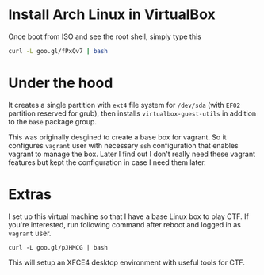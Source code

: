 # Install Arch Linux in VirtualBox
Once boot from ISO and see the root shell, simply type this
```sh
curl -L goo.gl/fPxQv7 | bash
```

# Under the hood
It creates a single partition with `ext4` file system for `/dev/sda` (with
`EF02` partition reserved for grub), then installs `virtualbox-guest-utils`
in addition to the `base` package group.

This was originally desgined to create a base box for vagrant.  So it
configures `vagrant` user with necessary `ssh` configuration that enables
vagrant to manage the box.  Later I find out I don't really need these
vagrant features but kept the configuration in case I need them later.

# Extras
I set up this virtual machine so that I have a base Linux box to play CTF.
If you're interested, run following command after reboot and logged in
as `vagrant` user.
```
curl -L goo.gl/pJHMCG | bash
```

This will setup an XFCE4 desktop environment with useful tools for CTF.
